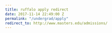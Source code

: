 ```yaml
---
title: ruffalo apply redirect
date: 2017-11-14 22:49:00 Z
permalink: "/undergrad/apply"
redirect_to: http://www.masters.edu/admissions/
---
```


